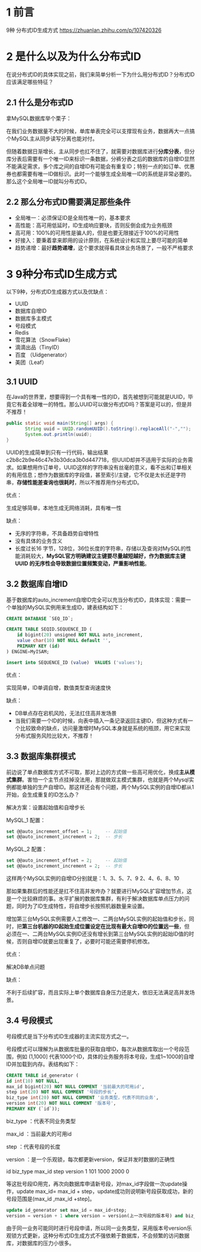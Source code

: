 # 1 前言
9种 分布式ID生成方式    https://zhuanlan.zhihu.com/p/107420326

# 2 是什么以及为什么分布式ID
在说分布式ID的具体实现之前，我们来简单分析一下为什么用分布式ID？分布式ID应该满足哪些特征？

## 2.1 什么是分布式ID
拿MySQL数据库举个栗子：

在我们业务数据量不大的时候，单库单表完全可以支撑现有业务，数据再大一点搞个MySQL主从同步读写分离也能对付。

但随着数据日渐增长，主从同步也扛不住了，就需要对数据库进行**分库分表**，但分库分表后需要有一个唯一ID来标识一条数据，分裤分表之后的数据库的自增ID显然不能满足需求，多个库之间的自增ID有可能会有重复ID；特别一点的如订单、优惠券也都需要有唯一ID做标识。此时一个能够生成全局唯一ID的系统是非常必要的。那么这个全局唯一ID就叫分布式ID。

## 2.2 那么分布式ID需要满足那些条件
* 全局唯一：必须保证ID是全局性唯一的，基本要求
* 高性能：高可用低延时，ID生成响应要块，否则反倒会成为业务瓶颈
* 高可用：100%的可用性是骗人的，但是也要无限接近于100%的可用性
* 好接入：要秉着拿来即用的设计原则，在系统设计和实现上要尽可能的简单
* 趋势递增：最好**趋势递增**，这个要求就得看具体业务场景了，一般不严格要求

# 3 9种分布式ID生成方式

以下9种，分布式ID生成器方式以及优缺点：
* UUID
* 数据库自增ID
* 数据库多主模式
* 号段模式
* Redis
* 雪花算法（SnowFlake）
* 滴滴出品（TinyID）
* 百度 （Uidgenerator）
* 美团（Leaf）

## 3.1 UUID
在Java的世界里，想要得到一个具有唯一性的ID，首先被想到可能就是UUID，毕竟它有着全球唯一的特性。那么UUID可以做分布式ID吗？答案是可以的，但是并不推荐！

```java
public static void main(String[] args) {        
       String uuid = UUID.randomUUID().toString().replaceAll("-","");       
       System.out.println(uuid); 
}
```

UUID的生成简单到只有一行代码，输出结果 c2b8c2b9e46c47e3b30dca3b0d447718，但UUID却并不适用于实际的业务需求。如果想用作订单号，UUID这样的字符串没有丝毫的意义，看不出和订单相关的有用信息；想作为数据库的字段值，甚至索引/主键，它不仅是太长还是字符串，**存储性能差查询也很耗时**，所以不推荐用作分布式ID。

优点：

生成足够简单，本地生成无网络消耗，具有唯一性

缺点：

* 无序的字符串，不具备趋势自增特性
* 没有具体的业务含义
* 长度过长16 字节，128位，36位长度的字符串，存储以及查询对MySQL的性能消耗较大，**MySQL官方明确建议主键要尽量越短越好，作为数据库主键 UUID 的无序性会导致数据位置频繁变动，严重影响性能**。

## 3.2 数据库自增ID
基于数据库的auto_increment自增ID完全可以充当分布式ID，具体实现：需要一个单独的MySQL实例用来生成ID，建表结构如下：

```sql
CREATE DATABASE `SEQ_ID`;

CREATE TABLE SEQID.SEQUENCE_ID (    
    id bigint(20) unsigned NOT NULL auto_increment,     
    value char(10) NOT NULL default '',    
    PRIMARY KEY (id)
) ENGINE=MyISAM;

insert into SEQUENCE_ID (value)  VALUES ('values');
```

优点：

实现简单，ID单调自增，数值类型查询速度快

缺点：
* DB单点存在宕机风险，无法扛住高并发场景
* 当我们需要一个ID的时候，向表中插入一条记录返回主键ID，但这种方式有一个比较致命的缺点，访问量激增时MySQL本身就是系统的瓶颈，用它来实现分布式服务风险比较大，不推荐！

## 3.3 数据库集群模式

前边说了单点数据库方式不可取，那对上边的方式做一些高可用优化，换成**主从模式集群**。害怕一个主节点挂掉没法用，那就做双主模式集群，也就是两个Mysql实例都能单独的生产自增ID。那这样还会有个问题，两个MySQL实例的自增ID都从1开始，会生成重复的ID怎么办？

解决方案：设置起始值和自增步长

MySQL_1 配置：

```sql
set @@auto_increment_offset = 1;     -- 起始值
set @@auto_increment_increment = 2;  -- 步长
```

MySQL_2 配置：

```sql
set @@auto_increment_offset = 2;     -- 起始值
set @@auto_increment_increment = 2;  -- 步长
```

这样两个MySQL实例的自增ID分别就是：1、3、5、7、9 2、4、6、8、10

那如果集群后的性能还是扛不住高并发咋办？就要进行MySQL扩容增加节点，这是一个比较麻烦的事。水平扩展的数据库集群，有利于解决数据库单点压力的问题，同时为了ID生成特性，将自增步长按照机器数量来设置。

增加第三台MySQL实例需要人工修改一、二两台MySQL实例的起始值和步长，同时，把**第三台机器的ID起始生成位置设定在比现有最大自增ID的位置远一些**，但必须在一、二两台MySQL实例ID还没有增长到第三台MySQL实例的起始ID值的时候，否则自增ID就要出现重复了，必要时可能还需要停机修改。

优点：

解决DB单点问题

缺点：

不利于后续扩容，而且实际上单个数据库自身压力还是大，依旧无法满足高并发场景。




## 3.4 号段模式

号段模式是当下分布式ID生成器的主流实现方式之一。

号段模式可以理解为从数据库批量的获取自增ID，每次从数据库取出一个号段范围，例如 (1,1000] 代表1000个ID，具体的业务服务将本号段，生成1~1000的自增ID并加载到内存。表结构如下：

```sql
CREATE TABLE id_generator (  
id int(10) NOT NULL,  
max_id bigint(20) NOT NULL COMMENT '当前最大的可用id',  
step int(20) NOT NULL COMMENT '号段的步长',  
biz_type int(20) NOT NULL COMMENT '业务类型，代表不同的业务',  
version int(20) NOT NULL COMMENT '版本号',  
PRIMARY KEY (`id`));
```

biz_type ：代表不同业务类型

max_id ：当前最大的可用id

step ：代表号段的长度

version ：是一个乐观锁，每次都更新version，保证并发时数据的正确性

id biz_type max_id step version 1 101 1000 2000 0

等这批号段ID用完，再次向数据库申请新号段，对max_id字段做一次update操作，update max_id= max_id + step，update成功则说明新号段获取成功，新的号段范围是(max_id ,max_id +step]。

```sql
update id_generator set max_id = max_id+step;
version = version + 1 where version = version(上一次号段的版本号) and biz_type = XXX
```

由于同一业务可能同时进行号段申请，所以同一业务类型，采用版本号version乐观锁方式更新，这种分布式ID生成方式不强依赖于数据库，不会频繁的访问数据库，对数据库的压力小很多。
